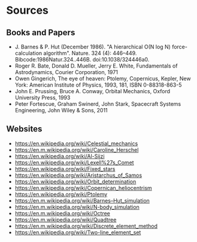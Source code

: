 
# Sources

## Books and Papers
- J. Barnes & P. Hut (December 1986). "A hierarchical O(N log N) force-calculation algorithm". Nature. 324 (4): 446–449. Bibcode:1986Natur.324..446B. doi:10.1038/324446a0.
- Roger R. Bate, Donald D. Mueller, Jerry E. White, Fundamentals of Astrodynamics, Courier Corporation, 1971
- Owen Gingerich, The eye of heaven: Ptolemy, Copernicus, Kepler, New York: American Institute of Physics, 1993, 181, ISBN 0-88318-863-5
- John E. Prussing, Bruce A. Conway, Orbital Mechanics, Oxford University Press, 1993
- Peter Fortescue, Graham Swinerd, John Stark, Spacecraft Systems Engineering, John Wiley & Sons, 2011

## Websites
- https://en.wikipedia.org/wiki/Celestial_mechanics
- https://en.m.wikipedia.org/wiki/Caroline_Herschel
- https://en.wikipedia.org/wiki/Al-Sijzi
- https://en.wikipedia.org/wiki/Lexell%27s_Comet
- https://en.wikipedia.org/wiki/Fixed_stars
- https://en.wikipedia.org/wiki/Aristarchus_of_Samos
- https://en.wikipedia.org/wiki/Orbit_determination
- https://en.wikipedia.org/wiki/Copernican_heliocentrism
- https://en.wikipedia.org/wiki/Ptolemy
- https://en.m.wikipedia.org/wiki/Barnes–Hut_simulation
- https://en.m.wikipedia.org/wiki/N-body_simulation
- https://en.m.wikipedia.org/wiki/Octree
- https://en.m.wikipedia.org/wiki/Quadtree
- https://en.m.wikipedia.org/wiki/Discrete_element_method
- https://en.wikipedia.org/wiki/Two-line_element_set
